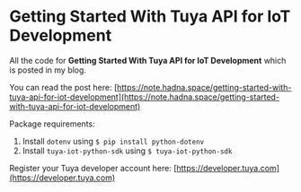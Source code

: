 # Getting Started With Tuya API for IoT Development

All the code for **Getting Started With Tuya API for IoT Development** which is posted in my blog.

You can read the post here: [https://note.hadna.space/getting-started-with-tuya-api-for-iot-development](https://note.hadna.space/getting-started-with-tuya-api-for-iot-development)

Package requirements:

1. Install `dotenv` using `$ pip install python-dotenv`
2. Install `tuya-iot-python-sdk` using `$ tuya-iot-python-sdk`

Register your Tuya developer account here: [https://developer.tuya.com](https://developer.tuya.com)